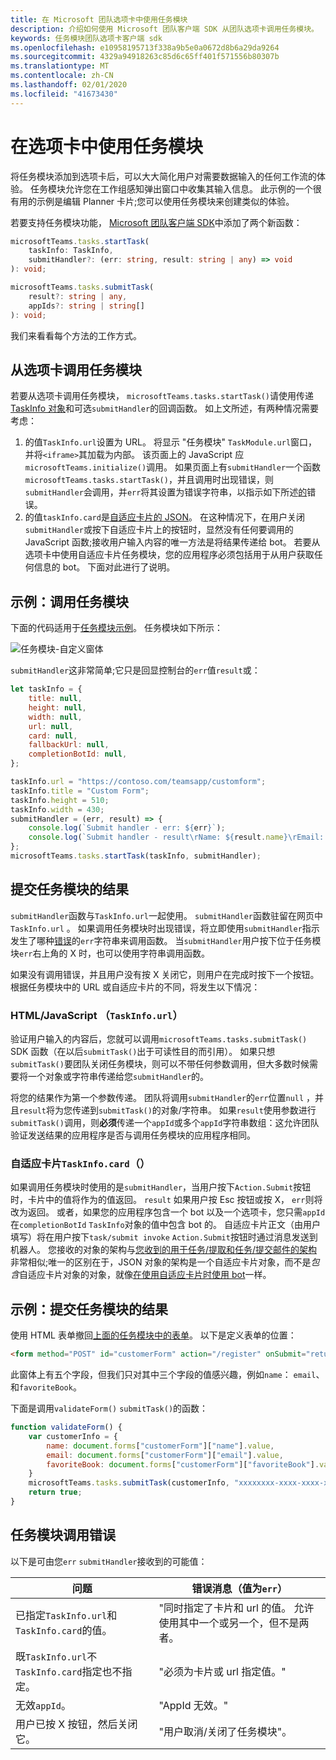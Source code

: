 ```yaml
---
title: 在 Microsoft 团队选项卡中使用任务模块
description: 介绍如何使用 Microsoft 团队客户端 SDK 从团队选项卡调用任务模块。
keywords: 任务模块团队选项卡客户端 sdk
ms.openlocfilehash: e10958195713f338a9b5e0a0672d8b6a29da9264
ms.sourcegitcommit: 4329a94918263c85d6c65ff401f571556b80307b
ms.translationtype: MT
ms.contentlocale: zh-CN
ms.lasthandoff: 02/01/2020
ms.locfileid: "41673430"
---
```

# <a name="using-task-modules-in-tabs"></a>在选项卡中使用任务模块

将任务模块添加到选项卡后，可以大大简化用户对需要数据输入的任何工作流的体验。 任务模块允许您在工作组感知弹出窗口中收集其输入信息。 此示例的一个很有用的示例是编辑 Planner 卡片;您可以使用任务模块来创建类似的体验。

若要支持任务模块功能， [Microsoft 团队客户端 SDK](/javascript/api/overview/msteams-client)中添加了两个新函数：

```typescript
microsoftTeams.tasks.startTask(
    taskInfo: TaskInfo,
    submitHandler?: (err: string, result: string | any) => void
): void;

microsoftTeams.tasks.submitTask(
    result?: string | any,
    appIds?: string | string[]
): void;
```

我们来看看每个方法的工作方式。

## <a name="invoking-a-task-module-from-a-tab"></a>从选项卡调用任务模块

若要从选项卡调用任务模块， `microsoftTeams.tasks.startTask()`请使用传递[TaskInfo 对象](~/task-modules-and-cards/what-are-task-modules.md#the-taskinfo-object)和可选`submitHandler`的回调函数。 如上文所述，有两种情况需要考虑：

1. 的值`TaskInfo.url`设置为 URL。 将显示 "任务模块" `TaskModule.url`窗口，并将`<iframe>`其加载为内部。 该页面上的 JavaScript 应`microsoftTeams.initialize()`调用。 如果页面上有`submitHandler`一个函数`microsoftTeams.tasks.startTask()`，并且调用时出现错误，则`submitHandler`会调用，并`err`将其设置为错误字符串，以指示如下所述[的](#task-module-invocation-errors)错误。
1. 的值`taskInfo.card`是[自适应卡片的 JSON](~/task-modules-and-cards/what-are-task-modules.md#adaptive-card-or-adaptive-card-bot-card-attachment)。 在这种情况下，在用户关闭`submitHandler`或按下自适应卡片上的按钮时，显然没有任何要调用的 JavaScript 函数;接收用户输入内容的唯一方法是将结果传递给 bot。 若要从选项卡中使用自适应卡片任务模块，您的应用程序必须包括用于从用户获取任何信息的 bot。 下面对此进行了说明。

## <a name="example-invoking-a-task-module"></a>示例：调用任务模块

下面的代码适用于[任务模块示例](~/task-modules-and-cards/what-are-task-modules.md#task-module-samples)。 任务模块如下所示：

![任务模块-自定义窗体](~/assets/images/task-module/task-module-custom-form.png)

`submitHandler`这非常简单;它只是回显控制台的`err`值`result`或：

```javascript
let taskInfo = {
    title: null,
    height: null,
    width: null,
    url: null,
    card: null,
    fallbackUrl: null,
    completionBotId: null,
};

taskInfo.url = "https://contoso.com/teamsapp/customform";
taskInfo.title = "Custom Form";
taskInfo.height = 510;
taskInfo.width = 430;
submitHandler = (err, result) => {
    console.log(`Submit handler - err: ${err}`);
    console.log(`Submit handler - result\rName: ${result.name}\rEmail: ${result.email}\rFavorite book: ${result.favoriteBook}`);
};
microsoftTeams.tasks.startTask(taskInfo, submitHandler);
```

## <a name="submitting-the-result-of-a-task-module"></a>提交任务模块的结果

`submitHandler`函数与`TaskInfo.url`一起使用。 `submitHandler`函数驻留在网页中`TaskInfo.url` 。 如果调用任务模块时出现错误，将立即使用`submitHandler`指示发生了哪种[错误](#task-module-invocation-errors)的`err`字符串来调用函数。 当`submitHandler`用户按下位于任务模块`err`右上角的 X 时，也可以使用字符串调用函数。

如果没有调用错误，并且用户没有按 X 关闭它，则用户在完成时按下一个按钮。 根据任务模块中的 URL 或自适应卡片的不同，将发生以下情况：

### <a name="htmljavascript-taskinfourl"></a>HTML/JavaScript （`TaskInfo.url`）

验证用户输入的内容后，您就可以调用`microsoftTeams.tasks.submitTask()` SDK 函数（在以后`submitTask()`出于可读性目的而引用）。 如果只想`submitTask()`要团队关闭任务模块，则可以不带任何参数调用，但大多数时候需要将一个对象或字符串传递给您`submitHandler`的。

将您的结果作为第一个参数传递。 团队将调用`submitHandler`的`err`位置`null` ，并且`result`将为您传递到`submitTask()`的对象/字符串。 如果`result`使用参数进行`submitTask()`调用，则**必须**传递一个`appId`或多个`appId`字符串数组：这允许团队验证发送结果的应用程序是否与调用任务模块的应用程序相同。

### <a name="adaptive-card-taskinfocard"></a>自适应卡片`TaskInfo.card`（）

如果调用任务模块时使用的是`submitHandler`，当用户按下`Action.Submit`按钮时，卡片中的值将作为的值返回。 `result` 如果用户按 Esc 按钮或按 X， `err`则将改为返回。 或者，如果您的应用程序包含一个 bot 以及一个选项卡，您只需`appId`在`completionBotId` `TaskInfo`对象的值中包含 bot 的。 自适应卡片正文（由用户填写）将在用户按下`task/submit invoke` `Action.Submit`按钮时通过消息发送到机器人。 您接收的对象的架构与[您收到的用于任务/提取和任务/提交邮件的架构](~/task-modules-and-cards/task-modules/task-modules-bots.md#payload-of-taskfetch-and-tasksubmit-messages)非常相似;唯一的区别在于，JSON 对象的架构是一个自适应卡片对象，而不是*包含*自适应卡片对象的对象，就像[在使用自适应卡片时使用 bot](~/task-modules-and-cards/task-modules/task-modules-bots.md#payload-of-taskfetch-and-tasksubmit-messages)一样。

## <a name="example-submitting-the-result-of-a-task-module"></a>示例：提交任务模块的结果

使用 HTML 表单撤回[上面的任务模块中的表单](#example-invoking-a-task-module)。 以下是定义表单的位置：

```html
<form method="POST" id="customerForm" action="/register" onSubmit="return validateForm()">
```

此窗体上有五个字段，但我们只对其中三个字段的值感兴趣，例如`name`： `email`、和`favoriteBook`。

下面是调用`validateForm()` `submitTask()`的函数：

```javascript
function validateForm() {
    var customerInfo = {
        name: document.forms["customerForm"]["name"].value,
        email: document.forms["customerForm"]["email"].value,
        favoriteBook: document.forms["customerForm"]["favoriteBook"].value
    }
    microsoftTeams.tasks.submitTask(customerInfo, "xxxxxxxx-xxxx-xxxx-xxxx-xxxxxxxxxxxx");
    return true;
}
```

## <a name="task-module-invocation-errors"></a>任务模块调用错误

以下是可由您`err` `submitHandler`接收到的可能值：

| 问题 | 错误消息（值为`err`） |
| ------- | ------------------------------ |
| 已指定`TaskInfo.url`和`TaskInfo.card`的值。 | "同时指定了卡片和 url 的值。 允许使用其中一个或另一个，但不是两者。 |
| 既`TaskInfo.url`不`TaskInfo.card`指定也不指定。 | "必须为卡片或 url 指定值。" |
| 无效`appId`。 | "AppId 无效。" |
| 用户已按 X 按钮，然后关闭它。 | "用户取消/关闭了任务模块"。 |
